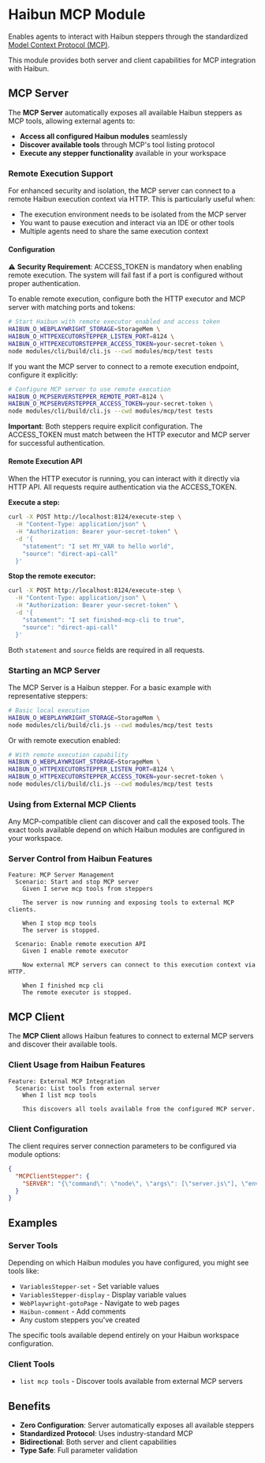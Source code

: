 # Haibun MCP Module

Enables agents to interact with Haibun steppers through the standardized [Model Context Protocol (MCP)](https://modelcontextprotocol.io/).

This module provides both server and client capabilities for MCP integration with Haibun.

## MCP Server

The **MCP Server** automatically exposes all available Haibun steppers as MCP tools, allowing external agents to:

- **Access all configured Haibun modules** seamlessly
- **Discover available tools** through MCP's tool listing protocol
- **Execute any stepper functionality** available in your workspace

### Remote Execution Support

For enhanced security and isolation, the MCP server can connect to a remote Haibun execution context via HTTP. This is particularly useful when:

- The execution environment needs to be isolated from the MCP server
- You want to pause execution and interact via an IDE or other tools
- Multiple agents need to share the same execution context

#### Configuration

⚠️ **Security Requirement**: ACCESS_TOKEN is mandatory when enabling remote execution. The system will fail fast if a port is configured without proper authentication.

To enable remote execution, configure both the HTTP executor and MCP server with matching ports and tokens:

```bash
# Start Haibun with remote executor enabled and access token
HAIBUN_O_WEBPLAYWRIGHT_STORAGE=StorageMem \
HAIBUN_O_HTTPEXECUTORSTEPPER_LISTEN_PORT=8124 \
HAIBUN_O_HTTPEXECUTORSTEPPER_ACCESS_TOKEN=your-secret-token \
node modules/cli/build/cli.js --cwd modules/mcp/test tests
```

If you want the MCP server to connect to a remote execution endpoint, configure it explicitly:

```bash
# Configure MCP server to use remote execution
HAIBUN_O_MCPSERVERSTEPPER_REMOTE_PORT=8124 \
HAIBUN_O_MCPSERVERSTEPPER_ACCESS_TOKEN=your-secret-token \
node modules/cli/build/cli.js --cwd modules/mcp/test tests
```

**Important**: Both steppers require explicit configuration. The ACCESS_TOKEN must match between the HTTP executor and MCP server for successful authentication.

#### Remote Execution API

When the HTTP executor is running, you can interact with it directly via HTTP API. All requests require authentication via the ACCESS_TOKEN.

**Execute a step:**
```bash
curl -X POST http://localhost:8124/execute-step \
  -H "Content-Type: application/json" \
  -H "Authorization: Bearer your-secret-token" \
  -d '{
    "statement": "I set MY_VAR to hello world",
    "source": "direct-api-call"
  }'
```

**Stop the remote executor:**
```bash
curl -X POST http://localhost:8124/execute-step \
  -H "Content-Type: application/json" \
  -H "Authorization: Bearer your-secret-token" \
  -d '{
    "statement": "I set finished-mcp-cli to true",
    "source": "direct-api-call"
  }'
```

Both `statement` and `source` fields are required in all requests.

### Starting an MCP Server

The MCP Server is a Haibun stepper. For a basic example with representative steppers:

```bash
# Basic local execution
HAIBUN_O_WEBPLAYWRIGHT_STORAGE=StorageMem \
node modules/cli/build/cli.js --cwd modules/mcp/test tests
```

Or with remote execution enabled:

```bash
# With remote execution capability
HAIBUN_O_WEBPLAYWRIGHT_STORAGE=StorageMem \
HAIBUN_O_HTTPEXECUTORSTEPPER_LISTEN_PORT=8124 \
HAIBUN_O_HTTPEXECUTORSTEPPER_ACCESS_TOKEN=your-secret-token \
node modules/cli/build/cli.js --cwd modules/mcp/test tests
```

### Using from External MCP Clients
Any MCP-compatible client can discover and call the exposed tools. The exact tools available depend on which Haibun modules are configured in your workspace.

### Server Control from Haibun Features
```gherkin
Feature: MCP Server Management
  Scenario: Start and stop MCP server
    Given I serve mcp tools from steppers

    The server is now running and exposing tools to external MCP clients.

    When I stop mcp tools
    The server is stopped.

  Scenario: Enable remote execution API
    Given I enable remote executor

    Now external MCP servers can connect to this execution context via HTTP.

    When I finished mcp cli
    The remote executor is stopped.
```

## MCP Client

The **MCP Client** allows Haibun features to connect to external MCP servers and discover their available tools.

### Client Usage from Haibun Features
```gherkin
Feature: External MCP Integration
  Scenario: List tools from external server
    When I list mcp tools

    This discovers all tools available from the configured MCP server.
```

### Client Configuration
The client requires server connection parameters to be configured via module options:
```json
{
  "MCPClientStepper": {
    "SERVER": "{\"command\": \"node\", \"args\": [\"server.js\"], \"env\": {}}"
  }
}
```

## Examples

### Server Tools
Depending on which Haibun modules you have configured, you might see tools like:

- `VariablesStepper-set` - Set variable values
- `VariablesStepper-display` - Display variable values
- `WebPlaywright-gotoPage` - Navigate to web pages
- `Haibun-comment` - Add comments
- Any custom steppers you've created

The specific tools available depend entirely on your Haibun workspace configuration.

### Client Tools
- `list mcp tools` - Discover tools available from external MCP servers

## Benefits

- **Zero Configuration**: Server automatically exposes all available steppers
- **Standardized Protocol**: Uses industry-standard MCP
- **Bidirectional**: Both server and client capabilities
- **Type Safe**: Full parameter validation
